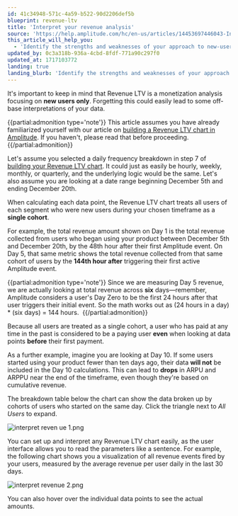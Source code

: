 ```yaml
---
id: 41c34948-571c-4a59-b522-90d2206def5b
blueprint: revenue-ltv
title: 'Interpret your revenue analysis'
source: 'https://help.amplitude.com/hc/en-us/articles/14453697446043-Interpret-your-revenue-analysis'
this_article_will_help_you:
  - 'Identify the strengths and weaknesses of your approach to new-user monetization'
updated_by: 0c3a318b-936a-4cbd-8fdf-771a90c297f0
updated_at: 1717103772
landing: true
landing_blurb: 'Identify the strengths and weaknesses of your approach to new-user monetization'
---
```

It's important to keep in mind that Revenue LTV is a monetization analysis focusing on **new users only**. Forgetting this could easily lead to some off-base interpretations of your data.

{{partial:admonition type='note'}}
This article assumes you have already familiarized yourself with our article on [building a Revenue LTV chart in Amplitude](/analytics/charts/revenue-ltv/revenue-ltv-track-new-user-monetization). If you haven't, please read that before proceeding.
{{/partial:admonition}}

Let's assume you selected a daily frequency breakdown in step 7 of [building your Revenue LTV chart](/analytics/charts/revenue-ltv/revenue-ltv-track-new-user-monetization). It could just as easily be hourly, weekly, monthly, or quarterly, and the underlying logic would be the same. Let's also assume you are looking at a date range beginning December 5th and ending December 20th.

When calculating each data point, the Revenue LTV chart treats all users of each segment who were new users during your chosen timeframe as a **single cohort**. 

For example, the total revenue amount shown on Day 1 is the total revenue collected from users who began using your product between December 5th and December 20th, by the 48th hour after their first Amplitude event. On Day 5, that same metric shows the total revenue collected from that same cohort of users by the **144th hour after** triggering their first active Amplitude event.

{{partial:admonition type='note'}}
Since we are measuring Day 5 revenue, we are actually looking at total revenue across **six** days—remember, Amplitude considers a user's Day Zero to be the first 24 hours after that user triggers their initial event. So the math works out as (24 hours in a day) \* (six days) = 144 hours. 
{{/partial:admonition}}

Because all users are treated as a single cohort, a user who has paid at any time in the past is considered to be a paying user **even** when looking at data points **before** their first payment.

As a further example, imagine you are looking at Day 10. If some users started using your product fewer than ten days ago, their data **will not** be included in the Day 10 calculations. This can lead to **drops** in ARPU and ARPPU near the end of the timeframe, even though they're based on cumulative revenue.

The breakdown table below the chart can show the data broken up by cohorts of users who started on the same day. Click the triangle next to *All Users* to expand.

![interpret reven ue 1.png](/output/img/revenue-ltv/interpret-reven-ue-1-png.png)

You can set up and interpret any Revenue LTV chart easily, as the user interface allows you to read the parameters like a sentence. For example, the following chart shows you a visualization of all revenue events fired by your users, measured by the average revenue per user daily in the last 30 days.

![interpret revenue 2.png](/output/img/revenue-ltv/interpret-revenue-2-png.png)

You can also hover over the individual data points to see the actual amounts.